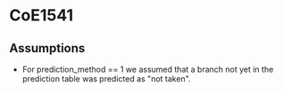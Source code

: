 # CoE1541

## Assumptions

- For prediction_method == 1 we assumed that a branch not yet in the prediction table was predicted as "not taken".